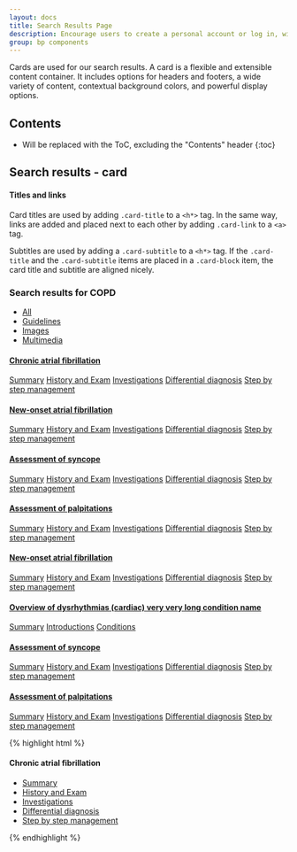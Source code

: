 ```yaml
---
layout: docs
title: Search Results Page
description: Encourage users to create a personal account or log in, with Registration &amp; Log in Form in Modal
group: bp components
---
```


Cards are used for our search results. A card is a flexible and extensible content container. It includes options for headers and footers, a wide variety of content, contextual background colors, and powerful display options. 

## Contents

* Will be replaced with the ToC, excluding the "Contents" header
{:toc}

## Search results - card

#### Titles and links

Card titles are used by adding `.card-title` to a `<h*>` tag. In the same way, links are added and placed next to each other by adding `.card-link` to  a `<a>` tag.

Subtitles are used by adding a `.card-subtitle` to a `<h*>` tag. If the `.card-title` and the `.card-subtitle` items are placed in a `.card-block` item, the card title and subtitle are aligned nicely.

<div class="container serp">
      <div class="row">
        <div class="col-md-12">
          <h3 class="mt-lg">Search results for COPD</h3>
        </div>
      </div>
      <div class="row">
        <div class="col-md-8">
          <ul class="nav nav-tabs">
            <li class="nav-item">
              <a class="nav-link active" href="#">All</a>
            </li>
            <li class="nav-item">
              <a class="nav-link" href="#">Guidelines</a>
            </li>
            <li class="nav-item">
              <a class="nav-link" href="#">Images</a>
            </li>
            <li class="nav-item">
              <a class="nav-link" href="#">Multimedia</a>
            </li>
          </ul>
          <div class="card-group">
            <div class="card border-l">
              <div class="card-block">
                <h4 class="card-title"><a href="#">Chronic atrial fibrillation</a></h4>
                  <a href="#" class="card-link">Summary</a>
                  <a href="#" class="card-link">History and Exam</a>
                  <a href="#" class="card-link">Investigations</a>
                  <a href="#" class="card-link">Differential diagnosis</a>
                  <a href="#" class="card-link">Step by step management</a>
              </div>
            </div>
            <div class="card">
              <div class="card-block">
                <h4 class="card-title"><a href="#">New-onset atrial fibrillation</a></h4>
                  <a href="#" class="card-link">Summary</a>
                  <a href="#" class="card-link">History and Exam</a>
                  <a href="#" class="card-link">Investigations</a>
                  <a href="#" class="card-link">Differential diagnosis</a>
                  <a href="#" class="card-link">Step by step management</a>
              </div>
            </div>
            <div class="card">
              <div class="card-block">
                <h4 class="card-title"><a href="#">Assessment of syncope</a></h4>
                  <a href="#" class="card-link">Summary</a>
                  <a href="#" class="card-link">History and Exam</a>
                  <a href="#" class="card-link">Investigations</a>
                  <a href="#" class="card-link">Differential diagnosis</a>
                  <a href="#" class="card-link">Step by step management</a>
              </div>
            </div>
            <div class="card">
              <div class="card-block">
                <h4 class="card-title"><a href="#">Assessment of palpitations</a></h4>
                  <a href="#" class="card-link">Summary</a>
                  <a href="#" class="card-link">History and Exam</a>
                  <a href="#" class="card-link">Investigations</a>
                  <a href="#" class="card-link">Differential diagnosis</a>
                  <a href="#" class="card-link">Step by step management</a>
              </div>
            </div>
            <div class="card">
              <div class="card-block">
                <h4 class="card-title"><a href="#">New-onset atrial fibrillation</a></h4>
                  <a href="#" class="card-link">Summary</a>
                  <a href="#" class="card-link">History and Exam</a>
                  <a href="#" class="card-link">Investigations</a>
                  <a href="#" class="card-link">Differential diagnosis</a>
                  <a href="#" class="card-link">Step by step management</a>
              </div>
            </div>
            <div class="card">
              <div class="card-block">
                <h4 class="card-title"><a href="#">Overview of dysrhythmias (cardiac) very very long condition name</a></h4>
                  <a href="#" class="card-link">Summary</a>
                  <a href="#" class="card-link">Introductions</a>
                  <a href="#" class="card-link">Conditions</a>
              </div>
            </div>
            <div class="card">
              <div class="card-block">
                <h4 class="card-title"><a href="#">Assessment of syncope</a></h4>
                  <a href="#" class="card-link">Summary</a>
                  <a href="#" class="card-link">History and Exam</a>
                  <a href="#" class="card-link">Investigations</a>
                  <a href="#" class="card-link">Differential diagnosis</a>
                  <a href="#" class="card-link">Step by step management</a>
              </div>
            </div>
            <div class="card">
              <div class="card-block">
                <h4 class="card-title"><a href="#">Assessment of palpitations</a></h4>
                  <a href="#" class="card-link">Summary</a>
                  <a href="#" class="card-link">History and Exam</a>
                  <a href="#" class="card-link">Investigations</a>
                  <a href="#" class="card-link">Differential diagnosis</a>
                  <a href="#" class="card-link">Step by step management</a>
              </div>
            </div>            
          </div>
        </div>

{% highlight html %}
<div class="card">
  <div class="card-block">
    <h4 class="card-title">Chronic atrial fibrillation</h4>
    <!--<p class="card-text">With supporting text below as a natural lead-in to additional content.</p>
    <a href="#" class="btn btn-primary">Go somewhere</a>-->
  </div>
  <div class="card-footer">
    <ul class="nav nav-tabs card-header-tabs">
      <li class="nav-item">
        <a class="nav-link active" href="#">Summary</a>
      </li>
      <li class="nav-item">
        <a class="nav-link" href="#">History and Exam</a>
      </li>
      <li class="nav-item">
        <a class="nav-link" href="#">Investigations</a>
      </li>
      <li class="nav-item">
        <a class="nav-link" href="#">Differential diagnosis</a>
      </li>
      <li class="nav-item">
        <a class="nav-link disabled" href="#">Step by step management</a>
      </li>
    </ul>
  </div>
</div>
{% endhighlight %}